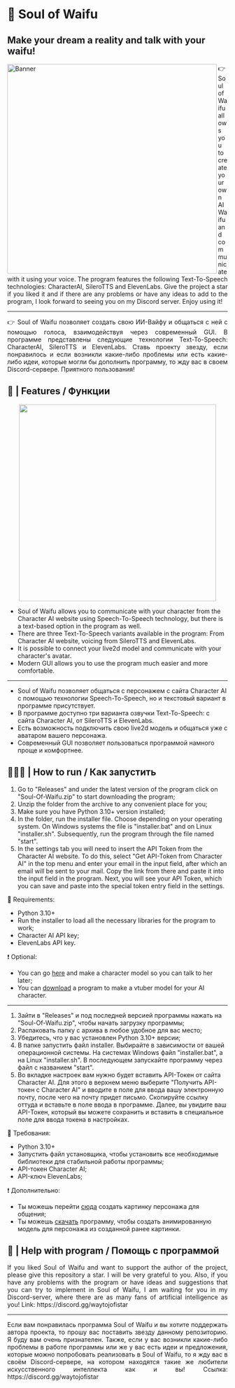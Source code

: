 # 🌟 Soul of Waifu

<div>
  
  ## Make your dream a reality and talk with your waifu!
  
  <img align="left" src="https://github.com/jofizcd/Soul-of-Waifu/blob/main/banner.jpg" alt="Banner" style="width:479px;"/>
  
</div>

<p align="justify">
👉 Soul of Waifu allows you to create your own AI Waifu and communicate with it using your voice. The program features the following Text-To-Speech technologies: CharacterAI, SileroTTS and ElevenLabs. Give the project a star if you liked it and if there are any problems or have any ideas to add to the program, I look forward to seeing you on my Discord server. Enjoy using it!
</p>

-----------------------------------------------------
<p align="justify">
👉 Soul of Waifu позволяет создать свою ИИ-Вайфу и общаться с ней с помощью голоса, взаимодействуя через современный GUI. В программе представлены следующие технологии Text-To-Speech: CharacterAI, SileroTTS и ElevenLabs. Ставь проекту звезду, если понравилось и если возникли какие-либо проблемы или есть какие-либо идеи, которые могли бы дополнить программу, то жду вас в своем Discord-сервере. Приятного пользования!
</p>
  
## 🧠 | Features / Функции

<div align="center"><img src="https://github.com/jofizcd/Soul-of-Waifu/blob/main/preview.jpg" style="width: 450px;"/></div>

<p align="justify">
  
 - Soul of Waifu allows you to communicate with your character from the Character AI website using Speech-To-Speech technology, but there is a text-based option in the program as well.
 - There are three Text-To-Speech variants available in the program: From Character AI website, voicing from SileroTTS and ElevenLabs.
 - It is possible to connect your live2d model and communicate with your character's avatar.
 - Modern GUI allows you to use the program much easier and more comfortable.
</p>

-----------------------------------------------------
<p align="justify">
  
- Soul of Waifu позволяет общаться с персонажем с сайта Character AI с помощью технологии Speech-To-Speech, но и текстовый вариант в программе присутствует.
- В программе доступно три варианта озвучки Text-To-Speech: с сайта Character AI, от SileroTTS и ElevenLabs.
- Есть возможность подключить свою live2d модель и общаться уже с аватаром вашего персонажа.
- Современный GUI позволяет пользоваться программой намного проще и комфортнее.
</p>

## 👨🏻‍💻 | How to run / Как запустить
<p align="justify">
  
1) Go to "Releases" and under the latest version of the program click on "Soul-Of-Waifu.zip" to start downloading the program;
2) Unzip the folder from the archive to any convenient place for you;
3) Make sure you have Python 3.10+ version installed;
4) In the folder, run the installer file. Choose depending on your operating system. On Windows systems the file is "installer.bat" and on Linux "installer.sh". Subsequently, run the program through the file named "start".
5) In the settings tab you will need to insert the API Token from the Character AI website. To do this, select "Get API-Token from Character AI" in the top menu and enter your email in the input field, after which an email will be sent to your mail. Copy the link from there and paste it into the input field in the program. Next, you will see your API Token, which you can save and paste into the special token entry field in the settings.

📌 Requirements:
- Python 3.10+
- Run the installer to load all the necessary libraries for the program to work;
- Character AI API key;
- ElevenLabs API key.

❗️ Optional:
- You can go [here](https://github.com/pkhungurn/talking-head-anime-3-demo) and make a character model so you can talk to her later;
- You can [download](https://olmewe.itch.io/veadotube-mini) a program to make a vtuber model for your AI character.
</p>

-----------------------------------------------------
<p align="justify">

  1) Зайти в "Releases" и под последней версией программы нажать на "Soul-Of-Waifu.zip", чтобы начать загрузку программы;
  2) Распаковать папку с архива в любое удобное для вас место;
  3) Убедитесь, что у вас установлен Python 3.10+ версии;
  4) В папке запустить файл installer. Выбирайте в зависимости от вашей операционной системы. На системах Windows файл "installer.bat", а на Linux "installer.sh". В последующем запускайте программу через файл с названием "start".
  5) Во вкладке настроек вам нужно будет вставить API-Токен от сайта Character AI. Для этого в верхнем меню выберите "Получить API-токен с Character AI" и вводите в поле для ввода вашу электронную почту, после чего на почту придет письмо. Скопируйте ссылку оттуда и вставьте в поле ввода в программе. Далее, вы увидите ваш API-Токен, который вы можете сохранить и вставить в специальное поле для ввода токена в настройках.

📌 Требования:
- Python 3.10+
- Запустить файл установщика, чтобы установить все необходимые библиотеки для стабильной работы программы;
- API-токен Character AI;
- API-ключ ElevenLabs;

❗️ Дополнительно:
- Ты можешь перейти [сюда](https://github.com/pkhungurn/talking-head-anime-3-demo) создать картинку персонажа для общения;
- Ты можешь [скачать](https://olmewe.itch.io/veadotube-mini) программу, чтобы создать анимированную модель для персонажа из созданной ранее картинки.
</p>

## 👀 | Help with program / Помощь с программой
<p align="justify">If you liked Soul of Waifu and want to support the author of the project, please give this repository a star. I will be very grateful to you. Also, if you have any problems with the program or have ideas and suggestions that you can try to implement in Soul of Waifu, I am waiting for you in my Discord-server, where there are as many fans of artificial intelligence as you! Link: https://discord.gg/waytojofistar</p>

---------------------------------------------------
<p align="justify">Если вам понравилась программа Soul of Waifu и вы хотите поддержать автора проекта, то прошу вас поставить звезду данному репозиторию. Я буду вам очень признателен. Также, если у вас возникли какие-либо проблемы в работе программы или же у вас есть идеи и предложения, которые можно попробовать реализовать в Soul of Waifu, то я жду вас в своём Discord-сервере, на котором находятся такие же любители искусственного интеллекта как и вы! Ссылка: https://discord.gg/waytojofistar</p>


